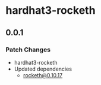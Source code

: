 # hardhat3-rocketh

## 0.0.1

### Patch Changes

- hardhat3-rocketh
- Updated dependencies
  - rocketh@0.10.17
